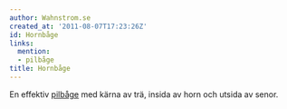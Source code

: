 ```yaml
---
author: Wahnstrom.se
created_at: '2011-08-07T17:23:26Z'
id: Hornbåge
links:
  mention:
  - pilbåge
title: Hornbåge
---
```


En effektiv [pilbåge] med kärna av trä, insida av horn och utsida av senor.

  [pilbåge]: pilbåge